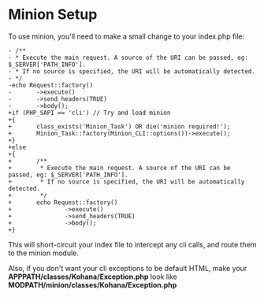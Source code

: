# Minion Setup

To use minion, you'll need to make a small change to your index.php file:

	- /**
	- * Execute the main request. A source of the URI can be passed, eg: $_SERVER['PATH_INFO'].
	- * If no source is specified, the URI will be automatically detected.
	- */
	-echo Request::factory()
	-       ->execute()
	-       ->send_headers(TRUE)
	-       ->body();
	+if (PHP_SAPI == 'cli') // Try and load minion
	+{
	+       class_exists('Minion_Task') OR die('minion required!');
	+       Minion_Task::factory(Minion_CLI::options())->execute();
	+}
	+else
	+{
	+       /**
	+        * Execute the main request. A source of the URI can be passed, eg: $_SERVER['PATH_INFO'].
	+        * If no source is specified, the URI will be automatically detected.
	+        */
	+       echo Request::factory()
	+               ->execute()
	+               ->send_headers(TRUE)
	+               ->body();
	+}

This will short-circuit your index file to intercept any cli calls, and route them to the minion module.

Also, if you don't want your cli exceptions to be default HTML, make your **APPPATH/classes/Kohana/Exception.php**
look like **MODPATH/minion/classes/Kohana/Exception.php**